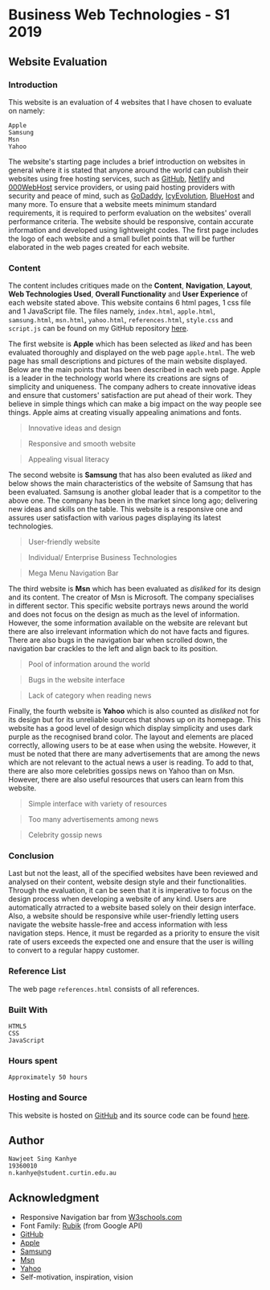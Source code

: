 # Business Web Technologies - S1 2019

## Website Evaluation

### Introduction

This website is an evaluation of 4 websites that I have chosen to evaluate on namely:

```
Apple
Samsung
Msn
Yahoo
```

The website's starting page includes a brief introduction on websites in general where it is stated that anyone around the world can publish their websites using free hosting services, such as [GitHub](https://github.com), [Netlify](https://www.netlify.com) and [000WebHost](https://www.000webhost.com) service providers, or using paid hosting providers with security and peace of mind, such as [GoDaddy](https://au.godaddy.com), [IcyEvolution](https://www.icyevolution.com), [BlueHost](https://www.bluehost.com) and many more. To ensure that a website meets minimum standard requirements, it is required to perform evaluation on the websites' overall performance criteria. The website should be responsive, contain accurate information and developed using lightweight codes. The first page includes the logo of each website and a small bullet points that will be further elaborated in the web pages created for each website.

### Content

The content includes critiques made on the **Content**, **Navigation**, **Layout**, **Web Technologies Used**, **Overall Functionality** and **User Experience** of each website stated above. This website contains 6 html pages, 1 css file and 1 JavaScript file. The files namely, `index.html`, `apple.html`, `samsung.html`, `msn.html`, `yahoo.html`, `references.html`, `style.css` and `script.js` can be found on my GitHub repository [here](https://github.com/nawjeet/bwt1).

The first website is **Apple** which has been selected as _liked_ and has been evaluated thoroughly and displayed on the web page `apple.html`. The web page has small descriptions and pictures of the main website displayed. Below are the main points that has been described in each web page. Apple is a leader in the technology world where its creations are signs of simplicity and uniqueness. The company adhers to create innovative ideas and ensure that customers' satisfaction are put ahead of their work. They believe in simple things which can make a big impact on the way people see things. Apple aims at creating visually appealing animations and fonts.

> Innovative ideas and design

> Responsive and smooth website

> Appealing visual literacy


The second website is **Samsung** that has also been evaluted as _liked_ and below shows the main characteristics of the website of Samsung that has been evaluated. Samsung is another global leader that is a competitor to the above one. The company has been in the market since long ago; delivering new ideas and skills on the table. This website is a responsive one and assures user satisfaction with various pages displaying its latest technologies.

> User-friendly website

> Individual/ Enterprise Business Technologies

> Mega Menu Navigation Bar

The third website is **Msn** which has been evaluated as _disliked_ for its design and its content. The creator of Msn is Microsoft. The company specialises in different sector. This specific website portrays news around the world and does not focus on the design as much as the level of information. However, the some information available on the website are relevant but there are also irrelevant information which do not have facts and figures. There are also bugs in the navigation bar when scrolled down, the navigation bar crackles to the left and align back to its position.

> Pool of information around the world

> Bugs in the website interface

> Lack of category when reading news

Finally, the fourth website is **Yahoo** which is also counted as _disliked_ not for its design but for its unreliable sources that shows up on its homepage. This website has a good level of design which display simplicity and uses dark purple as the recognised brand color. The layout and elements are placed correctly, allowing users to be at ease when using the website. However, it must be noted that there are many advertisements that are among the news which are not relevant to the actual news a user is reading. To add to that, there are also more celebrities gossips news on Yahoo than on Msn. However, there are also useful resources that users can learn from this website.

> Simple interface with variety of resources

> Too many advertisements among news

> Celebrity gossip news

### Conclusion

Last but not the least, all of the specified websites have been reviewed and analysed on their content, website design style and their functionalities. Through the evaluation, it can be seen that it is imperative to focus on the design process when developing a website of any kind. Users are automatically atrracted to a website based solely on their design interface. Also, a website should be responsive while user-friendly letting users navigate the website hassle-free and access information with less navigation steps. Hence, it must be regarded as a priority to ensure the visit rate of users exceeds the expected one and ensure that the user is willing to convert to a regular happy customer.

### Reference List

The web page `references.html` consists of all references.

### Built With

```
HTML5
CSS
JavaScript
```

### Hours spent

```
Approximately 50 hours
```


### Hosting and Source

This website is hosted on [GitHub](https://nawjeet.github.io/bwt1/) and its source code can be found [here](https://github.com/nawjeet/bwt1).

## Author

```
Nawjeet Sing Kanhye
19360010
n.kanhye@student.curtin.edu.au
```
## Acknowledgment

* Responsive Navigation bar from [W3schools.com](https://www.w3schools.com/html/html_responsive.asp)
* Font Family: [Rubik](https://google-webfonts-helper.herokuapp.com/fonts/rubik?subsets=latin) (from Google API)
* [GitHub](https://github.com)
* [Apple](https://www.apple.com)
* [Samsung](https://www.samsung.com/us/)
* [Msn](https://www.msn.com)
* [Yahoo](https://www.yahoo.com)
* Self-motivation, inspiration, vision